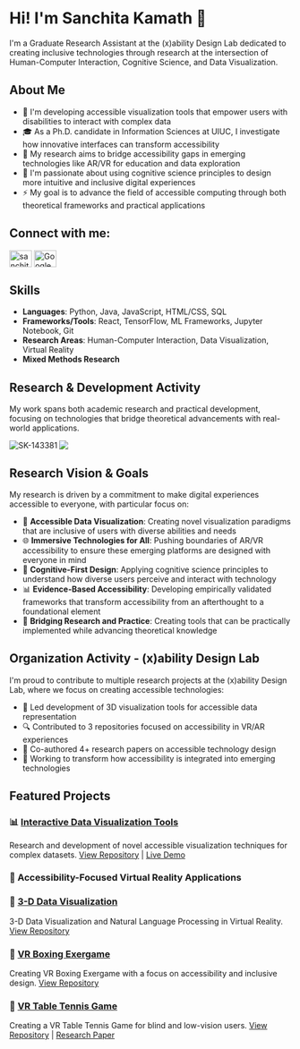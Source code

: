# Hi! I'm Sanchita Kamath 👋

I'm a Graduate Research Assistant at the (x)ability Design Lab dedicated to creating inclusive technologies through research at the intersection of Human-Computer Interaction, Cognitive Science, and Data Visualization.

## About Me

- 🔭 I'm developing accessible visualization tools that empower users with disabilities to interact with complex data
- 🎓 As a Ph.D. candidate in Information Sciences at UIUC, I investigate how innovative interfaces can transform accessibility
- 🌟 My research aims to bridge accessibility gaps in emerging technologies like AR/VR for education and data exploration
- 🧠 I'm passionate about using cognitive science principles to design more intuitive and inclusive digital experiences
- ⚡ My goal is to advance the field of accessible computing through both theoretical frameworks and practical applications

## Connect with me:

<p align="left">
<a href="https://linkedin.com/in/sanchitakamath" target="blank"><img align="center" src="https://raw.githubusercontent.com/rahuldkjain/github-profile-readme-generator/master/src/images/icons/Social/linked-in-alt.svg" alt="sanchitakamath" height="30" width="40" /></a>
<a href="https://scholar.google.com/citations?user=VIPF0M8AAAAJ&hl=en" target="blank"><img align="center" src="https://raw.githubusercontent.com/simple-icons/simple-icons/develop/icons/googlescholar.svg" alt="Google Scholar" height="30" width="40" /></a>
</p>

## Skills

- **Languages**: Python, Java, JavaScript, HTML/CSS, SQL
- **Frameworks/Tools**: React, TensorFlow, ML Frameworks, Jupyter Notebook, Git
- **Research Areas**: Human-Computer Interaction, Data Visualization, Virtual Reality
- **Mixed Methods Research**

## Research & Development Activity

<p>
My work spans both academic research and practical development, focusing on technologies that bridge theoretical advancements with real-world applications.
</p>

<p>
<img align="left" src="https://github-readme-stats.vercel.app/api?username=SK-143381&show_icons=true&locale=en" alt="SK-143381" />
</p>

<p>
<img align="center" src="https://github-profile-summary-cards.vercel.app/api/cards/profile-details?username=SK-143381&theme=github" />
</p>

## Research Vision & Goals

<p>
My research is driven by a commitment to make digital experiences accessible to everyone, with particular focus on:

- 🎯 **Accessible Data Visualization**: Creating novel visualization paradigms that are inclusive of users with diverse abilities and needs
- 🌐 **Immersive Technologies for All**: Pushing boundaries of AR/VR accessibility to ensure these emerging platforms are designed with everyone in mind
- 🧩 **Cognitive-First Design**: Applying cognitive science principles to understand how diverse users perceive and interact with technology
- 📊 **Evidence-Based Accessibility**: Developing empirically validated frameworks that transform accessibility from an afterthought to a foundational element
- 🤝 **Bridging Research and Practice**: Creating tools that can be practically implemented while advancing theoretical knowledge
</p>

## Organization Activity - (x)ability Design Lab

<p>
I'm proud to contribute to multiple research projects at the (x)ability Design Lab, where we focus on creating accessible technologies:

- 🧪 Led development of 3D visualization tools for accessible data representation
- 🔍 Contributed to 3 repositories focused on accessibility in VR/AR experiences
- 📝 Co-authored 4+ research papers on accessible technology design
- 🚀 Working to transform how accessibility is integrated into emerging technologies
</p>

## Featured Projects

### 📊 [Interactive Data Visualization Tools](https://github.com/SK-143381/data-viz-tools)

Research and development of novel accessible visualization techniques for complex datasets.
[View Repository](https://github.com/xability/a11y_dashboard) | [Live Demo](https://xabilitylab.shinyapps.io/a11y_dashboard/)

### 📱 Accessibility-Focused Virtual Reality Applications

### 🔮 [3-D Data Visualization](https://github.com/xability/3d_viz)

3-D Data Visualization and Natural Language Processing in Virtual Reality.
[View Repository](https://github.com/xability/3d_viz)

### 🥊 [VR Boxing Exergame](https://github.com/xability/a11y_vr_boxing_game)

Creating VR Boxing Exergame with a focus on accessibility and inclusive design.
[View Repository](https://github.com/xability/a11y_vr_boxing_game)

### 🏓 [VR Table Tennis Game](https://github.com/xability/a11y_vr_exergame)

Creating a VR Table Tennis Game for blind and low-vision users.
[View Repository](https://github.com/xability/a11y_vr_exergame) | [Research Paper](https://dl.acm.org/doi/pdf/10.1145/3663548.3688526)
